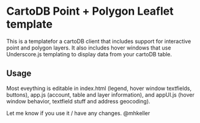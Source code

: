 
<h1>CartoDB Point + Polygon Leaflet template</h1>

This is a templatefor a cartoDB client that includes support for interactive point and polygon layers. It also includes hover windows that use Underscore.js templating to display data from your cartoDB table.

<h2>Usage</h2>

Most eveything is editable in index.html (legend, hover window textfields, buttons), app.js (account, table and layer information), and appUI.js (hover window behavior, textfield stuff and address geocoding).

Let me know if you use it / have any changes. @mhkeller
